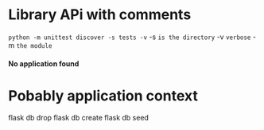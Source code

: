 # Library APi with comments

`python -m unittest discover -s tests -v`
-s `is the directory`
-v `verbose`
-m `the module`

#### No application found

# Pobably application context

flask db drop
flask db create
flask db seed
